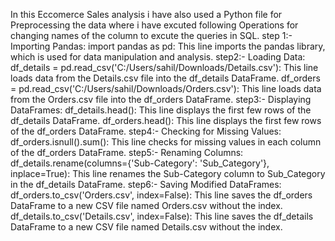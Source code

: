 In this Eccomerce Sales analysis i have also used a Python file for Preprocessing the data where i have excuted following Operations for changing names of the column to excute the queries in SQL.
step 1:-
Importing Pandas:
import pandas as pd: This line imports the pandas library, which is used for data manipulation and analysis.
step2:-
Loading Data:
df_details = pd.read_csv('C:/Users/sahil/Downloads/Details.csv'): This line loads data from the Details.csv file into the df_details DataFrame.
df_orders = pd.read_csv('C:/Users/sahil/Downloads/Orders.csv'): This line loads data from the Orders.csv file into the df_orders DataFrame.
step3:-
Displaying DataFrames:
df_details.head(): This line displays the first few rows of the df_details DataFrame.
df_orders.head(): This line displays the first few rows of the df_orders DataFrame.
step4:-
Checking for Missing Values:
df_orders.isnull().sum(): This line checks for missing values in each column of the df_orders DataFrame.
step5:-
Renaming Columns:
df_details.rename(columns={'Sub-Category': 'Sub_Category'}, inplace=True): This line renames the Sub-Category column to Sub_Category in the df_details DataFrame.
step6:-
Saving Modified DataFrames:
df_orders.to_csv('Orders.csv', index=False): This line saves the df_orders DataFrame to a new CSV file named Orders.csv without the index.
df_details.to_csv('Details.csv', index=False): This line saves the df_details DataFrame to a new CSV file named Details.csv without the index.
